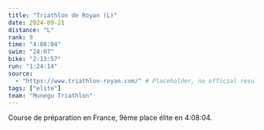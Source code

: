 ```yaml
---
title: "Triathlon de Royan (L)"
date: 2024-09-21
distance: "L"
rank: 9
time: "4:08:04"
swim: "24:07"
bike: "2:13:57"
run: "1:24:14"
source:
  - "https://www.triathlon-royan.com/" # Placeholder, no official results link provided
tags: ["elite"]
team: "Munegu Triathlon"
---
```

Course de préparation en France, 9ème place élite en 4:08:04.
